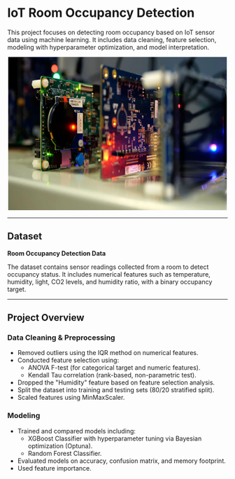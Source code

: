 # IoT Room Occupancy Detection

This project focuses on detecting room occupancy based on IoT sensor data using machine learning. It includes data cleaning, feature selection, modeling with hyperparameter optimization, and model interpretation.

<div align="center">
<img src="board.png" alt="Board" width="500px" height="350px"/>
</div>


---

## Dataset

**Room Occupancy Detection Data**

The dataset contains sensor readings collected from a room to detect occupancy status. It includes numerical features such as temperature, humidity, light, CO2 levels, and humidity ratio, with a binary occupancy target.

---

## Project Overview

### Data Cleaning & Preprocessing

- Removed outliers using the IQR method on numerical features.
- Conducted feature selection using:
  - ANOVA F-test (for categorical target and numeric features).
  - Kendall Tau correlation (rank-based, non-parametric test).
- Dropped the "Humidity" feature based on feature selection analysis.
- Split the dataset into training and testing sets (80/20 stratified split).
- Scaled features using MinMaxScaler.

### Modeling

- Trained and compared models including:
  - XGBoost Classifier with hyperparameter tuning via Bayesian optimization (Optuna).
  - Random Forest Classifier.
- Evaluated models on accuracy, confusion matrix, and memory footprint.
- Used feature importance.
